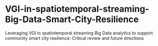 # VGI-in-spatiotemporal-streaming-Big-Data-Smart-City-Resilience
Leveraging VGI in spatiotemporal streaming Big Data analytics to support community smart city resilience: Critical review and future directions
